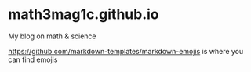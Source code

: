 # math3mag1c.github.io
My blog on math &amp; science

https://github.com/markdown-templates/markdown-emojis is where you can find emojis
